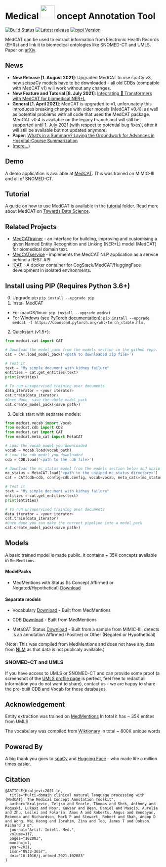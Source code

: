# Medical  <img src="https://github.com/CogStack/MedCAT/blob/master/media/cat-logo.png" width=45> oncept Annotation Tool

[![Build Status](https://github.com/CogStack/MedCAT/actions/workflows/main.yml/badge.svg?branch=master)](https://github.com/CogStack/MedCAT/actions/workflows/main.yml?query=branch%3Amaster)
[![Latest release](https://img.shields.io/github/v/release/CogStack/MedCAT)](https://github.com/CogStack/MedCAT/releases/latest)
[![pypi Version](https://img.shields.io/pypi/v/medcat.svg?style=flat-square&logo=pypi&logoColor=white)](https://pypi.org/project/medcat/)

MedCAT can be used to extract information from Electronic Health Records (EHRs) and link it to biomedical ontologies like SNOMED-CT and UMLS. Paper on [arXiv](https://arxiv.org/abs/2010.01165). 

## News
- **New Release \[1. August 2021\]**: Upgraded MedCAT to use spaCy v3, new scispaCy models have to be downloaded - all old CDBs (compatble with MedCAT v1) will work without any changes.
- **New Feature and Tutorial \[8. July 2021\]**: [Integrating 🤗 Transformers with MedCAT for biomedical NER+L](https://towardsdatascience.com/integrating-transformers-with-medcat-for-biomedical-ner-l-8869c76762a)
- **General \[1. April 2021\]**: MedCAT is upgraded to v1, unforunately this introduces breaking changes with older models (MedCAT v0.4), 
as well as potential problems with all code that used the MedCAT package. MedCAT v0.4 is available on the legacy 
branch and will still be supported until 1. July 2021 
(with respect to potential bug fixes), after it will still be available but not updated anymore.
- **Paper**: [What’s in a Summary? Laying the Groundwork for Advances in Hospital-Course Summarization](https://www.aclweb.org/anthology/2021.naacl-main.382.pdf)
- ([more...](https://github.com/CogStack/MedCAT/blob/master/media/news.md))

## Demo
A demo application is available at [MedCAT](https://medcat.rosalind.kcl.ac.uk). This was trained on MIMIC-III and all of SNOMED-CT.

## Tutorial
A guide on how to use MedCAT is available in the [tutorial](https://github.com/CogStack/MedCAT/tree/master/tutorial) folder. Read more about MedCAT on [Towards Data Science](https://towardsdatascience.com/medcat-introduction-analyzing-electronic-health-records-e1c420afa13a).

## Related Projects
- [MedCATtrainer](https://github.com/CogStack/MedCATtrainer/) - an interface for building, improving and customising a given Named Entity Recognition and Linking (NER+L) model (MedCAT) for biomedical domain text.
- [MedCATservice](https://github.com/CogStack/MedCATservice) - implements the MedCAT NLP application as a service behind a REST API.
- [iCAT](https://github.com/CogStack/iCAT) - A docker container for CogStack/MedCAT/HuggingFace development in isolated environments.

## Install using PIP (Requires Python 3.6+)
0. Upgrade pip `pip install --upgrade pip`
1. Install MedCAT 
- For macOS/linux: `pip install --upgrade medcat`
- For Windows (see [PyTorch documentation](https://pytorch.org/get-started/previous-versions/)): `pip install --upgrade medcat -f https://download.pytorch.org/whl/torch_stable.html`

2. Quickstart (v1.5+):
```python
from medcat.cat import CAT

# Download the model_pack from the models section in the github repo.
cat = CAT.load_model_pack('<path to downloaded zip file>')

# Test it
text = "My simple document with kidney failure"
entities = cat.get_entities(text)
print(entities)

# To run unsupervised training over documents
data_iterator = <your iterator>
cat.train(data_iterator)
#Once done, save the whole model_pack 
cat.create_model_pack(<save path>)
```


3. Quick start with separate models:
```python
from medcat.vocab import Vocab
from medcat.cdb import CDB
from medcat.cat import CAT
from medcat.meta_cat import MetaCAT

# Load the vocab model you downloaded
vocab = Vocab.load(vocab_path)
# Load the cdb model you downloaded
cdb = CDB.load('<path to the cdb file>') 

# Download the mc_status model from the models section below and unzip it
mc_status = MetaCAT.load("<path to the unziped mc_status directory>")
cat = CAT(cdb=cdb, config=cdb.config, vocab=vocab, meta_cats=[mc_status])

# Test it
text = "My simple document with kidney failure"
entities = cat.get_entities(text)
print(entities)

# To run unsupervised training over documents
data_iterator = <your iterator>
cat.train(data_iterator)
#Once done you can make the current pipeline into a model_pack 
cat.create_model_pack(<save path>)
```


## Models
A basic trained model is made public. It contains ~ 35K concepts available in `MedMentions`. 

#### ModelPacks

- MedMentions with Status (Is Concept Affirmed or Negated/Hypothetical) [Download](https://medcat.rosalind.kcl.ac.uk/media/medmen_wstatus_2021_oct.zip)


#### Separate models

- Vocabulary [Download](https://medcat.rosalind.kcl.ac.uk/media/vocab.dat) - Built from MedMentions

- CDB [Download](https://medcat.rosalind.kcl.ac.uk/media/cdb-medmen-v1_5.dat) - Built from MedMentions

- MetaCAT Status [Download](https://medcat.rosalind.kcl.ac.uk/media/mc_status.zip) - Built from a sample from MIMIC-III, detects is an annotation Affirmed (Positve) or Other (Negated or Hypothetical)


(Note: This was compiled from MedMentions and does not have any data from [NLM](https://www.nlm.nih.gov/research/umls/) as
that data is not publicaly available.)

### SNOMED-CT and UMLS
If you have access to UMLS or SNOMED-CT and can provide some proof (a screenshot of the [UMLS profile page](https://uts.nlm.nih.gov//uts.html#profile) is perfect, feel free to redact all information you do not want to share), contact us - we are happy to share the pre-built CDB and Vocab for those databases. 


## Acknowledgement
Entity extraction was trained on [MedMentions](https://github.com/chanzuckerberg/MedMentions) In total it has ~ 35K entites from UMLS

The vocabulary was compiled from [Wiktionary](https://en.wiktionary.org/wiki/Wiktionary:Main_Page) In total ~ 800K unique words


## Powered By
A big thank you goes to [spaCy](https://spacy.io/) and [Hugging Face](https://huggingface.co/) - who made life a million times easier.


## Citation
```
@ARTICLE{Kraljevic2021-ln,
  title="Multi-domain clinical natural language processing with {MedCAT}: The Medical Concept Annotation Toolkit",
  author="Kraljevic, Zeljko and Searle, Thomas and Shek, Anthony and Roguski, Lukasz and Noor, Kawsar and Bean, Daniel and Mascio, Aurelie and Zhu, Leilei and Folarin, Amos A and Roberts, Angus and Bendayan, Rebecca and Richardson, Mark P and Stewart, Robert and Shah, Anoop D and Wong, Wai Keong and Ibrahim, Zina and Teo, James T and Dobson, Richard J B",
  journal="Artif. Intell. Med.",
  volume=117,
  pages="102083",
  month=jul,
  year=2021,
  issn="0933-3657",
  doi="10.1016/j.artmed.2021.102083"
}
```
